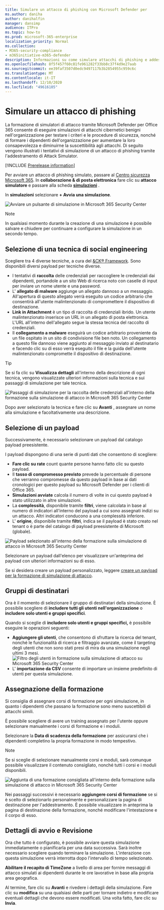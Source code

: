 ```yaml
---
title: Simulare un attacco di phishing con Microsoft Defender per
ms.author: daniha
author: danihalfin
manager: dansimp
audience: ITPro
ms.topic: how-to
ms.prod: microsoft-365-enterprise
localization_priority: Normal
ms.collection:
- M365-security-compliance
- m365initiative-m365-defender
description: Informazioni su come simulare attacchi di phishing e addestrare gli utenti alla prevenzione del phishing con la formazione di simulazione di attacco in Microsoft Defender per Office 365.
ms.openlocfilehash: 8f5f457f60c81fe961282f33bb8c37f4d9e27aab
ms.sourcegitcommit: ee39faf3507d0edc9497117b3b2854955c959c6c
ms.translationtype: MT
ms.contentlocale: it-IT
ms.lasthandoff: 12/10/2020
ms.locfileid: "49616105"
---
```

# <a name="simulate-a-phishing-attack"></a>Simulare un attacco di phishing

La formazione di simulatori di attacco tramite Microsoft Defender per Office 365 consente di eseguire simulazioni di attacchi cibernetici benigni nell'organizzazione per testare i criteri e le procedure di sicurezza, nonché di formare i dipendenti dell'organizzazione per aumentare la loro consapevolezza e diminuirne la suscettibilità agli attacchi. Di seguito vengono illustrati i tentativi di simulazione di un attacco di phishing tramite l'addestramento di Attack Simulator.

[!INCLUDE [Prerelease information](../includes/prerelease.md)]

Per avviare un attacco di phishing simulato, passare al [Centro sicurezza Microsoft 365](https://security.microsoft.com/). In **collaborazione & di posta elettronica** fare clic su **attacco simulatore** e passare alla scheda [**simulazioni**](https://security.microsoft.com/attacksimulator?viewid=simulations) .

In **simulazioni** selezionare **+ Avvia una simulazione**.

![Avviare un pulsante di simulazione in Microsoft 365 Security Center](../../media/attack-sim-preview-launch.png)

> [!NOTE]
> In qualsiasi momento durante la creazione di una simulazione è possibile salvare e chiudere per continuare a configurare la simulazione in un secondo tempo.

## <a name="selecting-a-social-engineering-technique"></a>Selezione di una tecnica di social engineering

Scegliere tra 4 diverse tecniche, a cura del [&CK® Framework](https://attack.mitre.org/techniques/enterprise/). Sono disponibili diversi payload per tecniche diverse.

- I tentativi di **raccolta** delle credenziali per raccogliere le credenziali dai dipendenti, portandole a un sito Web di ricerca noto con caselle di input per inviare un nome utente e una password.
- L' **allegato di malware** aggiunge un allegato dannoso a un messaggio. All'apertura di questo allegato verrà eseguito un codice arbitrario che consentirà all'utente malintenzionato di compromettere il dispositivo di destinazione.
- **Link in Attachment** è un tipo di raccolta di credenziali ibrido. Un utente malintenzionato inserisce un URL in un allegato di posta elettronica. L'URL all'interno dell'allegato segue la stessa tecnica del raccolto di credenziali.
- Il **collegamento a malware** eseguirà un codice arbitrario proveniente da un file ospitato in un sito di condivisione file ben noto. Un collegamento a questo file dannoso viene aggiunto al messaggio inviato al destinatario e facendo clic su di esso verrà eseguito il file e la guida dell'utente malintenzionato compromette il dispositivo di destinazione.

> [!TIP]
> Se si fa clic su **Visualizza dettagli** all'interno della descrizione di ogni tecnica, vengono visualizzate ulteriori informazioni sulla tecnica e sui passaggi di simulazione per tale tecnica.
>
> ![Passaggi di simulazione per la raccolta delle credenziali all'interno della formazione sulla simulazione di attacco in Microsoft 365 Security Center](../../media/attack-sim-preview-sim-steps.png)

Dopo aver selezionato la tecnica e fare clic su **Avanti** , assegnare un nome alla simulazione e facoltativamente una descrizione.

## <a name="selecting-a-payload"></a>Selezione di un payload

Successivamente, è necessario selezionare un payload dal catalogo payload preesistente.

I payload dispongono di una serie di punti dati che consentono di scegliere:

- **Fare clic su rate** count quante persone hanno fatto clic su questo payload.
- Il **tasso di compromesso previsto** prevede la percentuale di persone che verranno compromesse da questo payload in base ai dati cronologici per questo payload su Microsoft Defender per i clienti di Office 365.
- **Simulazioni avviate** calcola il numero di volte in cui questo payload è stato utilizzato in altre simulazioni.
- La **complessità**, disponibile tramite **filtri**, viene calcolata in base al numero di indicatori all'interno del payload a cui sono assegnati indizi su un attacco. Altri indicatori conducono a una complessità inferiore.
- L' **origine**, disponibile tramite **filtri**, indica se il payload è stato creato nel tenant o è parte del catalogo di payload preesistente di Microsoft (globale).

![Payload selezionato all'interno della formazione sulla simulazione di attacco in Microsoft 365 Security Center](../../media/attack-sim-preview-select-payload.png)

Selezionare un payload dall'elenco per visualizzare un'anteprima del payload con ulteriori informazioni su di esso.

Se si desidera creare un payload personalizzato, leggere [creare un payload per la formazione di simulazione di attacco](attack-simulation-training-payloads.md).

## <a name="audience-targeting"></a>Gruppi di destinatari

Ora è il momento di selezionare il gruppo di destinatari della simulazione. È possibile scegliere di **includere tutti gli utenti nell'organizzazione** o **includere solo utenti e gruppi specifici**.

Quando si sceglie di **includere solo utenti e gruppi specifici,** è possibile eseguire le operazioni seguenti:

- **Aggiungere gli utenti**, che consentono di sfruttare la ricerca del tenant, nonché le funzionalità di ricerca e filtraggio avanzate, come il targeting degli utenti che non sono stati presi di mira da una simulazione negli ultimi 3 mesi.
  ![Filtro degli utenti in formazione sulla simulazione di attacco su Microsoft 365 Security Center](../../media/attack-sim-preview-user-targeting.png)
- L' **importazione da CSV** consente di importare un insieme predefinito di utenti per questa simulazione.

## <a name="assigning-training"></a>Assegnazione della formazione

Si consiglia di assegnare corsi di formazione per ogni simulazione, in quanto i dipendenti che passano la formazione sono meno suscettibili di attacchi simili.

È possibile scegliere di avere un training assegnato per l'utente oppure selezionare manualmente i corsi di formazione e i moduli.

Selezionare la **Data di scadenza della formazione** per assicurarsi che i dipendenti completino la propria formazione in modo tempestivo.

> [!NOTE]
> Se si sceglie di selezionare manualmente corsi e moduli, sarà comunque possibile visualizzare il contenuto consigliato, nonché tutti i corsi e i moduli disponibili.
>
> ![Aggiunta di una formazione consigliata all'interno della formazione sulla simulazione di attacco in Microsoft 365 Security Center](../../media/attack-sim-preview-add-training.png)

Nei passaggi successivi è necessario **aggiungere corsi di formazione** se si è scelto di selezionarlo personalmente e personalizzare la pagina di destinazione per l'addestramento. È possibile visualizzare in anteprima la pagina di destinazione della formazione, nonché modificare l'intestazione e il corpo di esso.

## <a name="launch-details-and-review"></a>Dettagli di avvio e Revisione

Ora che tutto è configurato, è possibile avviare questa simulazione immediatamente o pianificarla per una data successiva. Sarà inoltre necessario scegliere quando terminare la simulazione. L'interazione con questa simulazione verrà interrotta dopo l'intervallo di tempo selezionato.

**Abilitare il recapito di TimeZone** a livello di area per fornire messaggi di attacco simulati ai dipendenti durante le ore lavorative in base alla propria area geografica.

Al termine, fare clic su **Avanti** e rivedere i dettagli della simulazione. Fare clic su **modifica** su una qualsiasi delle parti per tornare indietro e modificare eventuali dettagli che devono essere modificati. Una volta fatto, fare clic su **Invia**.
